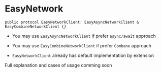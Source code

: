 # EasyNetwork

`public protocol EasyNetworkClient: EasyAsyncNetworkClient & EasyCombineNetworkClient {}`

- You may use `EasyAsyncNetworkClient` if prefer `async/await` approach

- You may use `EasyCombineNetworkClient` if prefer `Combane` approach

- `EasyNetworkClient` already has default implementation by extension


Full explanation and cases of usage comming soon
